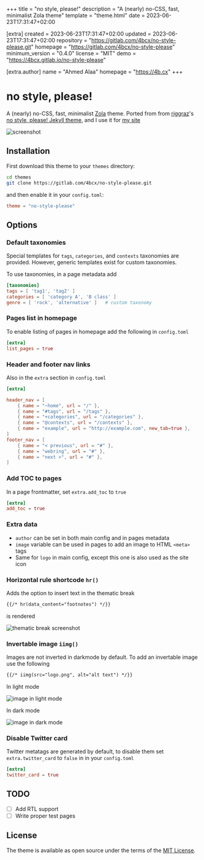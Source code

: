
+++
title = "no style, please!"
description = "A (nearly) no-CSS, fast, minimalist Zola theme"
template = "theme.html"
date = 2023-06-23T17:31:47+02:00

[extra]
created = 2023-06-23T17:31:47+02:00
updated = 2023-06-23T17:31:47+02:00
repository = "https://gitlab.com/4bcx/no-style-please.git"
homepage = "https://gitlab.com/4bcx/no-style-please"
minimum_version = "0.4.0"
license = "MIT"
demo = "https://4bcx.gitlab.io/no-style-please"

[extra.author]
name = "Ahmed Alaa"
homepage = "https://4b.cx"
+++        

# no style, please!

A (nearly) no-CSS, fast, minimalist [Zola](https://www.getzola.org/) theme.
Ported from from [riggraz](https://riggraz.dev/)'s [no style, please! Jekyll theme](https://riggraz.dev/no-style-please/), and I use it for [my site](https://4b.cx/)

![screenshot](./screenshot.png)

## Installation

First download this theme to your `themes` directory:

```bash
cd themes
git clone https://gitlab.com/4bcx/no-style-please.git
```

and then enable it in your `config.toml`:

```toml
theme = "no-style-please"
```

## Options

### Default taxonomies

Special templates for `tags`, `categories`, and `contexts` taxonomies are provided. However, generic templates exist for custom taxonomies.

To use taxonomies, in a page metadata add

```toml
[taxonomies]
tags = [ 'tag1', 'tag2' ]
categories = [ 'category A', 'B class' ]
genre = [ 'rock', 'alternative' ]   # custom taxonomy
```

### Pages list in homepage

To enable listing of pages in homepage add the following in `config.toml`

```toml
[extra]
list_pages = true
```

### Header and footer nav links

Also in the `extra` section in `config.toml`

```toml
[extra]

header_nav = [
    { name = "~home", url = "/" },
    { name = "#tags", url = "/tags" },
    { name = "+categories", url = "/categories" },
    { name = "@contexts", url = "/contexts" },
    { name = "example", url = "http://example.com", new_tab=true },
]
footer_nav = [
    { name = "< previous", url = "#" },
    { name = "webring", url = "#" },
    { name = "next >", url = "#" },
]
```

### Add TOC to pages

In a page frontmatter, set `extra.add_toc` to `true`

```toml
[extra]
add_toc = true
```

### Extra data

- `author` can be set in both main config and in pages metadata
- `image` variable can be used in pages to add an image to HTML `<meta>` tags
- Same for `logo` in main config, except this one is also used as the site icon

### Horizontal rule shortcode `hr()`

Adds the option to insert text in the thematic break

```html
{{/* hr(data_content="footnotes") */}}
```

is rendered

![thematic break screenshot](./hr_footnotes.png)

### Invertable image `iimg()`

Images are not inverted in darkmode by default. To add an invertable image use the following

```html
{{/* iimg(src="logo.png", alt="alt text") */}}
```

In light mode

![image in light mode](./iimg_light.png)

In dark mode

![image in dark mode](./iimg_dark.png)

### Disable Twitter card

Twitter metatags are generated by default, to disable them set `extra.twitter_card` to `false` in in your `config.toml`

```toml
[extra]
twitter_card = true
```

## TODO

- [ ] Add RTL support
- [ ] Write proper test pages

## License

The theme is available as open source under the terms of the [MIT License](https://opensource.org/licenses/MIT).

        